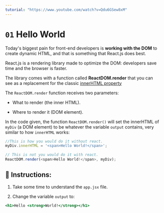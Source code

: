 ```yaml
---
tutorial: "https://www.youtube.com/watch?v=Qdu6GSew8xM"
---
```


# `01` Hello World

Today's biggest pain for front-end developers is **working with the DOM** to create dynamic HTML, and that is something that React.js does best.

React.js is a rendering library made to optimize the DOM: developers save time and the browser is faster.

The library comes with a function called **ReactDOM.render** that you can see as a replacement for the classic [innerHTML property](https://www.w3schools.com/jsref/prop_html_innerhtml.asp)

The `ReactDOM.render` function receives two parameters:

+  What to render (the inner HTML).

+  Where to render it (DOM element).

In the code given, the function `ReactDOM.render()` will set the innerHTML of `myDiv` (a DOM element) to be whatever the variable `output` contains, very similar to how `innerHTML` works:

```js
//This is how you would do it without react.
myDiv.innerHTML = '<span>Hello World!</span>';

// This is not you would do it with react.
ReactDOM.render(<span>Hello World!</span>, myDiv);
```

## 📝 Instructions:

1. Take some time to understand the `app.jsx` file.

2. Change the variable `output` to:

```jsx
<h1>Hello <strong>World!</strong></h1>
```